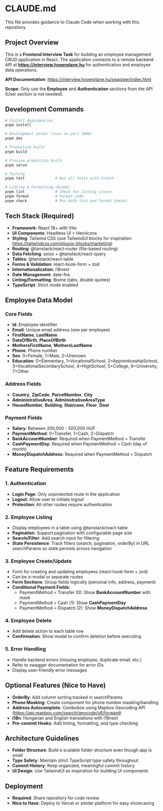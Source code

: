 # CLAUDE.md

This file provides guidance to Claude Code when working with this repository.

## Project Overview

This is a **Frontend Interview Task** for building an employee management CRUD application in React. The application connects to a remote backend API at **https://interview.hyperplane.hu** for authentication and employee data operations.

**API Documentation**: https://interview.hyperplane.hu/swagger/index.html

**Scope**: Only use the **Employee** and **Authentication** sections from the API (User section is not needed).

## Development Commands

```bash
# Install dependencies
pnpm install

# Development server (runs on port 3000)
pnpm dev

# Production build
pnpm build

# Preview production build
pnpm serve

# Testing
pnpm test              # Run all tests with Vitest

# Linting & Formatting (Biome)
pnpm lint              # Check for linting issues
pnpm format            # Format code
pnpm check             # Run both lint and format checks
```

## Tech Stack (Required)

- **Framework**: React 18+ with Vite
- **UI Components**: Headless UI + HeroIcons
- **Styling**: Tailwind CSS (use TailwindUI blocks for inspiration: https://tailwindcss.com/plus/ui-blocks/marketing)
- **Routing**: @tanstack/react-router (file-based routing)
- **Data Fetching**: axios + @tanstack/react-query
- **Tables**: @tanstack/react-table
- **Forms & Validation**: react-hook-form + zod
- **Internationalization**: i18next
- **Date Management**: date-fns
- **Linting/Formatting**: Biome (tabs, double quotes)
- **TypeScript**: Strict mode enabled

## Employee Data Model

### Core Fields
- **Id**: Employee identifier
- **Email**: Unique email address (one per employee)
- **FirstName**, **LastName**
- **DateOfBirth**, **PlaceOfBirth**
- **MothersFirstName**, **MothersLastName**
- **Phone**: Phone number
- **Sex**: 0=Female, 1=Male, 2=Unknown
- **Education**: 0=Elementary, 1=VocationalSchool, 2=ApprenticeshipSchool, 3=VocationalSecondarySchool, 4=HighSchool, 5=College, 6=University, 7=Other

### Address Fields
- **Country**, **ZipCode**, **ParcelNumber**, **City**
- **AdministrativeArea**, **AdministrativeAreaType**
- **HouseNumber**, **Building**, **Staircase**, **Floor**, **Door**

### Payment Fields
- **Salary**: Between 200,000 - 500,000 HUF
- **PaymentMethod**: 0=Transfer, 1=Cash, 2=Dispatch
- **BankAccountNumber**: Required when PaymentMethod = Transfer
- **CashPaymentDay**: Required when PaymentMethod = Cash (day of month)
- **MoneyDispatchAddress**: Required when PaymentMethod = Dispatch

## Feature Requirements

### 1. Authentication
- **Login Page**: Only unprotected route in the application
- **Logout**: Allow user to initiate logout
- **Protection**: All other routes require authentication

### 2. Employee Listing
- Display employees in a table using @tanstack/react-table
- **Pagination**: Support pagination with configurable page size
- **Search/Filter**: Add search input for filtering
- **State Persistence**: Track filters (search, pagination, orderBy) in URL searchParams so state persists across navigation

### 3. Employee Create/Update
- Form for creating and updating employees (react-hook-form + zod)
- Can be in modal or separate routes
- **Form Sections**: Group fields logically (personal info, address, payment)
- **Conditional Payment Fields**:
  - PaymentMethod = Transfer (0): Show **BankAccountNumber** with mask
  - PaymentMethod = Cash (1): Show **CashPaymentDay**
  - PaymentMethod = Dispatch (2): Show **MoneyDispatchAddress**

### 4. Employee Delete
- Add delete action to each table row
- **Confirmation**: Show modal to confirm deletion before executing

### 5. Error Handling
- Handle backend errors (missing employee, duplicate email, etc.)
- Refer to swagger documentation for error IDs
- Display user-friendly error messages

## Optional Features (Nice to Have)

- **OrderBy**: Add column sorting tracked in searchParams
- **Phone Masking**: Create component for phone number masking/handling
- **Address Autocomplete**: Combobox using Mapbox Geocoding API (https://api.mapbox.com/search/geocode/v6/forward)
- **i18n**: Hungarian and English translations with i18next
- **Pre-commit Hooks**: Add linting, formatting, and type checking

## Architecture Guidelines

- **Folder Structure**: Build a scalable folder structure even though app is small
- **Type Safety**: Maintain strict TypeScript type safety throughout
- **Commit History**: Keep organized, meaningful commit history
- **UI Design**: Use TailwindUI as inspiration for building UI components

## Deployment

- **Required**: Share repository for code review
- **Nice to Have**: Deploy to Vercel or similar platform for easy showcasing





